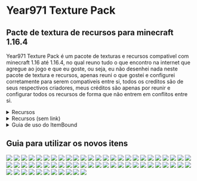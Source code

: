 # Year971 Texture Pack
## Pacte de textura de recursos para minecraft 1.16.4

Year971 Texture Pack é um pacote de texturas e recursos compativel com minecraft 1.16 até 1.16.4, no qual reuno tudo o que encontro na internet que agregue ao jogo e que eu goste, ou seja, eu não desenhei nada neste pacote de textura e recursos, apenas reuni o que gostei e configurei corretamente para serem compativeis entre si, todos os creditos são de seus respectivos criadores, meus créditos são apenas por reunir e configurar todos os recursos de forma que não entrem em conflitos entre si.



<details>
<summary>Recursos</summary>
Atualmente o pacote de texturas e recursos Year971 conta com
- Faithful 1.16 (Base)
https://faithful.team/
- Default Dark Mode (Aparencia dos Menus)
https://www.curseforge.com/minecraft/texture-packs/default-dark-mode
- Colourful Containers Dark (Aparencia dos Menus)
https://www.planetminecraft.com/texture-pack/colourful-containers-dark-mode-gui-optifine-required/
- Itembound 1.9 (Novos itens)
https://www.planetminecraft.com/texture-pack/itembound-fixed/
- Spawn Egg 3D (Para ovos de geração)
https://www.curseforge.com/minecraft/texture-packs/spawn-egg-3d
- Potion Icons (Para icones de poções e flechas encantadas)
https://www.planetminecraft.com/texture-pack/potion-icons-java-edition/
- Player Mob Models (para os mobs)
https://www.planetminecraft.com/texture-pack/cute-mob-models-resource-pack-my-own-version/
- Vanilla Tweaks (Recursos Extras)
https://vanillatweaks.net/picker/resource-packs/
</details>

<details>
<summary>Recursos (sem link)</summary>
 - DifferentStems  
 - BetterParticles  
 - HDShieldBanners  
 - AnimatedCampfireItem  
 - PolishedStonesToBricks  
 - BushyLeaves  
 - DarkerDarkOakLeaves  
 - FancySunflowers  
 - GrassSides  
 - MyceliumSides  
 - PathSides  
 - PodzolSides  
 - SnowSides  
 - CrimsonNyliumSides  
 - WarpedNyliumSides  
 - QuieterMinecarts  
 - OreBorders  
 - VisualInfestedStoneItems  
 - HungerPreview  
 - StickyPistonSides  
 - DirectionalHoppers  
 - DirectionalDispensersDroppers  
 - BetterObservers  
 - GroovyLevers  
 - CompassLodestone  
 - BrewingGuideDark  
 - VisualHoney  
 - VisualCauldronStages  
 - VisualComposterStages  
 - VisualSaplingGrowth  
 - NoteblockBanners  
 - 3DTiles  
 - 3DLadders  
 - 3DRails  
 - 3DSugarcane  
 - 3DIronBars  
 - 3DLilyPads  
 - 3DMushrooms  
 - 3DStonecutters  
 - 3DDoors&Trapdoors  
 - 3DVines  
 - PingColorIndicator  
 - NumberedHotbar  
 - StandardGalactic  
 - SGAToEnglish  
 - DoubleSlabFix  
</details>

<details>
<summary>Guia de uso do ItemBound</summary>

![ItemBound Logo](https://github.com/KevenCastilho/Year971-Texture-Pack/raw/main/ItemBound/0.png)

# Índice
1. [Equipamentos & Armamentos](#equipamentos--armamentos "Equipamentos & Armamentos")  
1.1 [Classicos](#classicos "classicos")  
1.2 [Arcos](#arcos "Arcos")  
1.3 [Espadas de Bloco](#espadas-de-bloco "Espadas de Bloco")  
1.4 [Armas](#armas "Armas")  
1.5 [Fantasia](#fantasia "Fantasia")  
1.6 [Legendarios](#legendarios "Legendarios")  
1.7 [Sabres de Luz](#sabres-de-luz "Sabres de Luz")  
1.8 [Celulares](#celulares "Celulares")  
1.9 [Sobreviventes](#sobreviventes "Sobreviventes")  
1.10 [Video Game](#video-game "Video Game")  
1.11 [Pistolas D`agua](#pistolas-dagua "Pistolas Dagua")  
1.12 [Utensílios de Escrita](#utens%C3%ADlios-de-escrita "Utensílios de Escrita")  
1.13 [Isqueiros](#isqueiros "Isqueiros")  
1.14 [Fidget Spinners](#fidget-spinners "Fidget Spinners")  
1.15 [Picaretas](#picaretas "Picaretas")  
1.16 [Pá](#pa "Pá")  
1.17 [Tesouras](#tesouras "Tesouras")  
2. [Escudos](#escudos "Escudos")  
2.1 [Pranchas](#pranchas "Pranchas")  
2.2 [Escudos de Madeira](#escudos-de-madeira "Escudos de Madeira")  
3. [Armaduras](#armaduras "Armaduras")  
3.1 [Capas](#capas "Capas")  
3.2 [Fantasias](#fantasias "Fantasias")  
3.3 [Power Rangers](#power-rangers "Power Rangers")  
3.4 [Armadura Invisivel](#armadura-invisivel "Armadura Invisivel")  
3.5 [Armadura Minecraft](#armadura-minecraft "Armadura Minecraft")  
 

## Equipamentos & Armamentos
### Classicos
|Icone|Nome|Item|Encantamento|
|--|--|--|-|
|![Adaga](https://github.com/KevenCastilho/Year971-Texture-Pack/raw/main/ItemBound/table/5.png)|Dagger|Qualquer Espada|-|
|![Katana](https://github.com/KevenCastilho/Year971-Texture-Pack/raw/main/ItemBound/table/6.png)|Katana|Qualquer Espada|-|
|![Espada Longa](https://github.com/KevenCastilho/Year971-Texture-Pack/raw/main/ItemBound/table/7.png)|Longsword|Qualquer Espada|-|
|![enter image description here](https://github.com/KevenCastilho/Year971-Texture-Pack/raw/main/ItemBound/table/8.png)|Nunchuck|Qualquer Espada|-|
|![Rapieira](https://github.com/KevenCastilho/Year971-Texture-Pack/raw/main/ItemBound/table/9.png)|Rapier|Qualquer Espada|-|
|![Lança](https://github.com/KevenCastilho/Year971-Texture-Pack/raw/main/ItemBound/table/10.png)|Spear|Qualquer Espada|-|
|![Tridente](https://github.com/KevenCastilho/Year971-Texture-Pack/raw/main/ItemBound/table/11.png)|Trident|Qualquer Espada|-|
|![Machado de Batalha](https://github.com/KevenCastilho/Year971-Texture-Pack/raw/main/ItemBound/table/12.png)|Battle Axe|Qualquer Machado|-|
|![Foice](https://github.com/KevenCastilho/Year971-Texture-Pack/raw/main/ItemBound/table/13.png)|Scythe|Qualquer Machado|-|

 ### Arcos

|Icone|Nome|Item|Encantamento|
|--|--|--|--|
|![Arco em Chamas](https://github.com/KevenCastilho/Year971-Texture-Pack/raw/main/ItemBound/table/14.png)|Blaze Bow|Arco|Chama|
|![Arco Azul](https://github.com/KevenCastilho/Year971-Texture-Pack/raw/main/ItemBound/table/15.png)|Bluejay Bow|Arco|-|
|![Arco Cardinal](https://github.com/KevenCastilho/Year971-Texture-Pack/raw/main/ItemBound/table/16.png)|Cardinal Bow|Arco|-|
|![Arco-Iris](https://github.com/KevenCastilho/Year971-Texture-Pack/raw/main/ItemBound/table/17.png)|Rain-Bow|Arco|Infinidade

### Espadas de Blocos
|Icone|Nome|Item|Encantamento|
|--|--|--|--|
|![Espada de Pedra Matriz](https://github.com/KevenCastilho/Year971-Texture-Pack/raw/main/ItemBound/table/18.png)|Bedrock Sword|Qualquer Espada|Inquebravel|
|![-](https://github.com/KevenCastilho/Year971-Texture-Pack/raw/main/ItemBound/table/19.png)|Red Concrete Sword|Qualquer Espada|-|
|![-](https://github.com/KevenCastilho/Year971-Texture-Pack/raw/main/ItemBound/table/19.png)|Orange Concrete Sword|Qualquer Espada|-|
|![-](https://github.com/KevenCastilho/Year971-Texture-Pack/raw/main/ItemBound/table/19.png)|Yellow Concrete Sword|Qualquer Espada|-|
|![-](https://github.com/KevenCastilho/Year971-Texture-Pack/raw/main/ItemBound/table/19.png)|Lime Concrete Sword|Qualquer Espada|-|
|![-](https://github.com/KevenCastilho/Year971-Texture-Pack/raw/main/ItemBound/table/19.png)|Green Concrete Sword|Qualquer Espada|-|
|![-](https://github.com/KevenCastilho/Year971-Texture-Pack/raw/main/ItemBound/table/19.png)|Cyan Concrete Sword|Qualquer Espada|-|
|![-](https://github.com/KevenCastilho/Year971-Texture-Pack/raw/main/ItemBound/table/19.png)|Light-Blue Concrete Sword|Qualquer Espada|-|
|![-](https://github.com/KevenCastilho/Year971-Texture-Pack/raw/main/ItemBound/table/19.png)|Blue Concrete Sword|Qualquer Espada|-|
|![-](https://github.com/KevenCastilho/Year971-Texture-Pack/raw/main/ItemBound/table/19.png)|Purple Concrete Sword|Qualquer Espada|-|
|![-](https://github.com/KevenCastilho/Year971-Texture-Pack/raw/main/ItemBound/table/19.png)|Magenta Concrete Sword|Qualquer Espada|-|
|![-](https://github.com/KevenCastilho/Year971-Texture-Pack/raw/main/ItemBound/table/19.png)|Pink Concrete Sword|Qualquer Espada|-|
|![-](https://github.com/KevenCastilho/Year971-Texture-Pack/raw/main/ItemBound/table/19.png)|Brown Concrete Sword|Qualquer Espada|-|
|![-](https://github.com/KevenCastilho/Year971-Texture-Pack/raw/main/ItemBound/table/19.png)|White Concrete Sword|Qualquer Espada|-|
|![-](https://github.com/KevenCastilho/Year971-Texture-Pack/raw/main/ItemBound/table/19.png)|Light-Gray Concrete Sword|Qualquer Espada|-|
|![-](https://github.com/KevenCastilho/Year971-Texture-Pack/raw/main/ItemBound/table/19.png)|Gray Concrete Sword|Qualquer Espada|-|
|![-](https://github.com/KevenCastilho/Year971-Texture-Pack/raw/main/ItemBound/table/19.png)|Black Concrete Sword|Qualquer Espada|-|
|![-](https://github.com/KevenCastilho/Year971-Texture-Pack/raw/main/ItemBound/table/20.png)|Emerald Sword|Qualquer Espada|Saque|
|![-](https://github.com/KevenCastilho/Year971-Texture-Pack/raw/main/ItemBound/table/21.png)|Glass Sword|Qualquer Espada|-|
|![-](https://github.com/KevenCastilho/Year971-Texture-Pack/raw/main/ItemBound/table/22.png)|Nether Sword|Qualquer Espada|Aspecto Flamejante|
|![-](https://github.com/KevenCastilho/Year971-Texture-Pack/raw/main/ItemBound/table/23.png)|Obsidian Sword|Qualquer Espada|Repulsão|
|![-](https://github.com/KevenCastilho/Year971-Texture-Pack/raw/main/ItemBound/table/24.png)|Rainbow Sword|Qualquer Espada|-|
|![-](https://github.com/KevenCastilho/Year971-Texture-Pack/raw/main/ItemBound/table/25.png)|Andesite Sword|Qualquer Espada|-|
|![-](https://github.com/KevenCastilho/Year971-Texture-Pack/raw/main/ItemBound/table/25.png)|Diorite Sword|Qualquer Espada|-|
|![-](https://github.com/KevenCastilho/Year971-Texture-Pack/raw/main/ItemBound/table/25.png)|Granite Sword|Qualquer Espada|-|
|![-](https://github.com/KevenCastilho/Year971-Texture-Pack/raw/main/ItemBound/table/26.png)|Sandstone Sword|Qualquer Espada|-|
|![-](https://github.com/KevenCastilho/Year971-Texture-Pack/raw/main/ItemBound/table/26.png)|Red Sandstone Sword|Qualquer Espada|-|

### Armas
|Icone|Nome|Item|Encantamento|
|--|--|--|--|
|![-](https://github.com/KevenCastilho/Year971-Texture-Pack/raw/main/ItemBound/table/27.png)|Handgun|Arco|-|
|![-](https://github.com/KevenCastilho/Year971-Texture-Pack/raw/main/ItemBound/table/28.png)|Viper|Arco|afiação|

### Fantasia
|Icone|Nome|Item|Encantamento|
|--|--|--|--|
|![-](https://github.com/KevenCastilho/Year971-Texture-Pack/raw/main/ItemBound/table/29.png)|Dark Scythe|Qualquer Machado|Afiação|

### Legendarios
|Icone|Nome|Item|Encantamento|
|--|--|--|--|
|![-](https://github.com/KevenCastilho/Year971-Texture-Pack/raw/main/ItemBound/table/30.png)|Excalibur|Qualquer Espada|-|

### Sabres de Luz
|Icone|Nome|Item|Encantamento|
|--|--|--|--|
|![-](https://github.com/KevenCastilho/Year971-Texture-Pack/raw/main/ItemBound/table/31.png)|Green Lightsaber|Qualquer Espada|Afiação|
|![-](https://github.com/KevenCastilho/Year971-Texture-Pack/raw/main/ItemBound/table/31.png)|Violet Lightsaber|Qualquer Espada|Afiação|
|![-](https://github.com/KevenCastilho/Year971-Texture-Pack/raw/main/ItemBound/table/31.png)|Yellow Lightsaber|Qualquer Espada|Afiação|
|![-](https://github.com/KevenCastilho/Year971-Texture-Pack/raw/main/ItemBound/table/31.png)|Red Lightsaber|Qualquer Espada|Afiação|
|![-](https://github.com/KevenCastilho/Year971-Texture-Pack/raw/main/ItemBound/table/31.png)|Blue Lightsaber|Qualquer Espada|Afiação|

### Celulares
##### (Possivel Referencia a Mirai Nikki ?)
|Icone|Nome|Item|Encantamento|
|--|--|--|--|
|![-](https://github.com/KevenCastilho/Year971-Texture-Pack/raw/main/ItemBound/table/32.png)|Black Smartphone|Arco||
|![-](https://github.com/KevenCastilho/Year971-Texture-Pack/raw/main/ItemBound/table/32.png)|Silver Smartphone|Arco||
|![-](https://github.com/KevenCastilho/Year971-Texture-Pack/raw/main/ItemBound/table/32.png)|Gold Smartphone|Arco||
|![-](https://github.com/KevenCastilho/Year971-Texture-Pack/raw/main/ItemBound/table/32.png)|Rose Smartphone|Arco||
|![-](https://github.com/KevenCastilho/Year971-Texture-Pack/raw/main/ItemBound/table/32.png)|Diamond Smartphone|Arco||

### Sobrevivente
|Icone|Nome|Item|Encantamento|
|--|--|--|--|
|![-](https://github.com/KevenCastilho/Year971-Texture-Pack/raw/main/ItemBound/table/33.png)|1000 Degree Knife|Qualquer Espada|Aspecto Flamejante|
|![-](https://github.com/KevenCastilho/Year971-Texture-Pack/raw/main/ItemBound/table/34.png)|Apple Pen|Qualquer Espada|-|
|![-](https://github.com/KevenCastilho/Year971-Texture-Pack/raw/main/ItemBound/table/34.png)|Pineapple Pen|Qualquer Espada|-|
|![-](https://github.com/KevenCastilho/Year971-Texture-Pack/raw/main/ItemBound/table/34.png)|Pen Pineapple Apple Pen|Qualquer Espada|-|
|![-](https://github.com/KevenCastilho/Year971-Texture-Pack/raw/main/ItemBound/table/35.png)|Brick|Qualquer Espada|-|
|![-](https://github.com/KevenCastilho/Year971-Texture-Pack/raw/main/ItemBound/table/36.png)|Twig|Qualquer Espada|-|
|![-](https://github.com/KevenCastilho/Year971-Texture-Pack/raw/main/ItemBound/table/37.png)|Wooden Bat|Qualquer Espada|-|
|![-](https://github.com/KevenCastilho/Year971-Texture-Pack/raw/main/ItemBound/table/37.png)|Iron Bat|Qualquer Espada|-|
|![-](https://github.com/KevenCastilho/Year971-Texture-Pack/raw/main/ItemBound/table/38.png)|Knife|Qualquer Espada|-|
|![-](https://github.com/KevenCastilho/Year971-Texture-Pack/raw/main/ItemBound/table/39.png)|Microfone|Qualquer Espada|-|
|![-](https://github.com/KevenCastilho/Year971-Texture-Pack/raw/main/ItemBound/table/40.png)|Green Paintbrush|Qualquer Espada|-|
|![-](https://github.com/KevenCastilho/Year971-Texture-Pack/raw/main/ItemBound/table/40.png)|Violet Paintbrush|Qualquer Espada|-|
|![-](https://github.com/KevenCastilho/Year971-Texture-Pack/raw/main/ItemBound/table/40.png)|Yellow Paintbrush|Qualquer Espada|-|
|![-](https://github.com/KevenCastilho/Year971-Texture-Pack/raw/main/ItemBound/table/40.png)|Red Paintbrush|Qualquer Espada|-|
|![-](https://github.com/KevenCastilho/Year971-Texture-Pack/raw/main/ItemBound/table/40.png)|Blue Paintbrush|Qualquer Espada|-|
|![-](https://github.com/KevenCastilho/Year971-Texture-Pack/raw/main/ItemBound/table/41.png)|Green Pinwheel|Qualquer Espada|-|
|![-](https://github.com/KevenCastilho/Year971-Texture-Pack/raw/main/ItemBound/table/41.png)|Pink Pinwheel|Qualquer Espada|-|
|![-](https://github.com/KevenCastilho/Year971-Texture-Pack/raw/main/ItemBound/table/41.png)|Yellow Pinwheel|Qualquer Espada|-|
|![-](https://github.com/KevenCastilho/Year971-Texture-Pack/raw/main/ItemBound/table/41.png)|Red Pinwheel|Qualquer Espada|-|
|![-](https://github.com/KevenCastilho/Year971-Texture-Pack/raw/main/ItemBound/table/41.png)|Blue Pinwheel|Qualquer Espada|-|
|![-](https://github.com/KevenCastilho/Year971-Texture-Pack/raw/main/ItemBound/table/42.png)|Green Racket|Qualquer Espada|-|
|![-](https://github.com/KevenCastilho/Year971-Texture-Pack/raw/main/ItemBound/table/42.png)|Red Racket|Qualquer Espada|-|
|![-](https://github.com/KevenCastilho/Year971-Texture-Pack/raw/main/ItemBound/table/43.png)|Bus Stop Sign|Qualquer Espada|-|
|![-](https://github.com/KevenCastilho/Year971-Texture-Pack/raw/main/ItemBound/table/44.png)|Stop Sign|Qualquer Espada|-|
|![-](https://github.com/KevenCastilho/Year971-Texture-Pack/raw/main/ItemBound/table/45.png)|Work Sign|Qualquer Espada|-|

### Video Game
|Icone|Nome|Item|Encantamento|
|--|--|--|--|
|![-](https://github.com/KevenCastilho/Year971-Texture-Pack/raw/main/ItemBound/table/46.png)|Buster Sword|Qualquer Espada|Repulsão|

### Pistolas D'agua
|Icone|Nome|Item|Encantamento|
|--|--|--|--|
|![-](https://github.com/KevenCastilho/Year971-Texture-Pack/raw/main/ItemBound/table/47.png)|Blue Water Gun|Arco|-|
|![-](https://github.com/KevenCastilho/Year971-Texture-Pack/raw/main/ItemBound/table/47.png)|Green Water Gun|Arco|-|
|![-](https://github.com/KevenCastilho/Year971-Texture-Pack/raw/main/ItemBound/table/47.png)|Orange Water Gun|Arco|-|
|![-](https://github.com/KevenCastilho/Year971-Texture-Pack/raw/main/ItemBound/table/47.png)|Pink Water Gun|Arco|-|

### Utensílios de Escrita
|Icone|Nome|Item|Encantamento|
|--|--|--|--|
|![-](https://github.com/KevenCastilho/Year971-Texture-Pack/raw/main/ItemBound/table/48.png)|Blue Pencil|Qualquer Espada|-|
|![-](https://github.com/KevenCastilho/Year971-Texture-Pack/raw/main/ItemBound/table/48.png)|Green Pencil|Qualquer Espada|-|
|![-](https://github.com/KevenCastilho/Year971-Texture-Pack/raw/main/ItemBound/table/48.png)|Red Pencil|Qualquer Espada|-|
|![-](https://github.com/KevenCastilho/Year971-Texture-Pack/raw/main/ItemBound/table/48.png)|Yellow Pencil|Qualquer Espada|-|
|![-](https://github.com/KevenCastilho/Year971-Texture-Pack/raw/main/ItemBound/table/49.png)|Blue Marker|Qualquer Espada|-|
|![-](https://github.com/KevenCastilho/Year971-Texture-Pack/raw/main/ItemBound/table/49.png)|Green Marker|Qualquer Espada|-|
|![-](https://github.com/KevenCastilho/Year971-Texture-Pack/raw/main/ItemBound/table/49.png)|Red Marker|Qualquer Espada|-|
|![-](https://github.com/KevenCastilho/Year971-Texture-Pack/raw/main/ItemBound/table/49.png)|Yellow Marker|Qualquer Espada|-|
|![-](https://github.com/KevenCastilho/Year971-Texture-Pack/raw/main/ItemBound/table/50.png)|Blue Pen|Qualquer Espada|-|
|![-](https://github.com/KevenCastilho/Year971-Texture-Pack/raw/main/ItemBound/table/50.png)|Green Pen|Qualquer Espada|-|
|![-](https://github.com/KevenCastilho/Year971-Texture-Pack/raw/main/ItemBound/table/50.png)|Red Pen|Qualquer Espada|-|
|![-](https://github.com/KevenCastilho/Year971-Texture-Pack/raw/main/ItemBound/table/50.png)|Violet Pen|Qualquer Espada|-|
|![-](https://github.com/KevenCastilho/Year971-Texture-Pack/raw/main/ItemBound/table/51.png)|Blue Quill|Qualquer Espada|-|
|![-](https://github.com/KevenCastilho/Year971-Texture-Pack/raw/main/ItemBound/table/51.png)|Green Quill|Qualquer Espada|-|
|![-](https://github.com/KevenCastilho/Year971-Texture-Pack/raw/main/ItemBound/table/51.png)|Red Quill|Qualquer Espada|-|
|![-](https://github.com/KevenCastilho/Year971-Texture-Pack/raw/main/ItemBound/table/51.png)|Yellow Quill|Qualquer Espada|-|
|![-](https://github.com/KevenCastilho/Year971-Texture-Pack/raw/main/ItemBound/table/52.png)|Blue Fountain pen|Qualquer Espada|-|
|![-](https://github.com/KevenCastilho/Year971-Texture-Pack/raw/main/ItemBound/table/52.png)|Green Fountain pen|Qualquer Espada|-|
|![-](https://github.com/KevenCastilho/Year971-Texture-Pack/raw/main/ItemBound/table/52.png)|Red Fountain pen|Qualquer Espada|-|
|![-](https://github.com/KevenCastilho/Year971-Texture-Pack/raw/main/ItemBound/table/52.png)|Yellow Fountain pen|Qualquer Espada|-|

### Isqueiros
|Icone|Nome|Item|Encantamento|
|--|--|--|--|
|![-](https://github.com/KevenCastilho/Year971-Texture-Pack/raw/main/ItemBound/table/53.png)|Red Lighter|Pederneira||
|![-](https://github.com/KevenCastilho/Year971-Texture-Pack/raw/main/ItemBound/table/53.png)|Orange Lighter|Pederneira||
|![-](https://github.com/KevenCastilho/Year971-Texture-Pack/raw/main/ItemBound/table/53.png)|Yellow Lighter|Pederneira||
|![-](https://github.com/KevenCastilho/Year971-Texture-Pack/raw/main/ItemBound/table/53.png)|Green Lighter|Pederneira||
|![-](https://github.com/KevenCastilho/Year971-Texture-Pack/raw/main/ItemBound/table/53.png)|Blue Lighter|Pederneira||
|![-](https://github.com/KevenCastilho/Year971-Texture-Pack/raw/main/ItemBound/table/53.png)|Violet Lighter|Pederneira||
|![-](https://github.com/KevenCastilho/Year971-Texture-Pack/raw/main/ItemBound/table/53.png)|Pink Lighter|Pederneira||
|![-](https://github.com/KevenCastilho/Year971-Texture-Pack/raw/main/ItemBound/table/53.png)|White Lighter|Pederneira||
|![-](https://github.com/KevenCastilho/Year971-Texture-Pack/raw/main/ItemBound/table/53.png)|Black Lighter|Pederneira||

### Fidget Spinners
|Icone|Nome|Item|Encantamento|
|--|--|--|--|
|![-](https://github.com/KevenCastilho/Year971-Texture-Pack/raw/main/ItemBound/table/54.png)|Red Fidget Spinner|Vara de Pescar|-|
|![-](https://github.com/KevenCastilho/Year971-Texture-Pack/raw/main/ItemBound/table/54.png)|Orange Fidget Spinner|Vara de Pescar|-|
|![-](https://github.com/KevenCastilho/Year971-Texture-Pack/raw/main/ItemBound/table/54.png)|Yellow Fidget Spinner|Vara de Pescar|-|
|![-](https://github.com/KevenCastilho/Year971-Texture-Pack/raw/main/ItemBound/table/54.png)|Green Fidget Spinner|Vara de Pescar|-|
|![-](https://github.com/KevenCastilho/Year971-Texture-Pack/raw/main/ItemBound/table/54.png)|Blue Fidget Spinner|Vara de Pescar|-|
|![-](https://github.com/KevenCastilho/Year971-Texture-Pack/raw/main/ItemBound/table/54.png)|Violet Fidget Spinner|Vara de Pescar|-|
|![-](https://github.com/KevenCastilho/Year971-Texture-Pack/raw/main/ItemBound/table/54.png)|Pink Fidget Spinner|Vara de Pescar|-|
|![-](https://github.com/KevenCastilho/Year971-Texture-Pack/raw/main/ItemBound/table/54.png)|White Fidget Spinner|Vara de Pescar|-|
|![-](https://github.com/KevenCastilho/Year971-Texture-Pack/raw/main/ItemBound/table/54.png)|Black Fidget Spinner|Vara de Pescar|-|

### Picaretas
|Icone|Nome|Item|Encantamento|
|--|--|--|--|
|![-](https://github.com/KevenCastilho/Year971-Texture-Pack/raw/main/ItemBound/table/55.png)|Drill|Picareta de Ferro|Eficiencia|
|![-](https://github.com/KevenCastilho/Year971-Texture-Pack/raw/main/ItemBound/table/55.png)|Drill|Picareta de Ouro|Eficiencia|
|![-](https://github.com/KevenCastilho/Year971-Texture-Pack/raw/main/ItemBound/table/55.png)|Drill|Picareta de Diamante|Eficiencia|
|![-](https://github.com/KevenCastilho/Year971-Texture-Pack/raw/main/ItemBound/table/56.png)|Fork|Qualquer Picareta|-|

### Pá
|Icone|Nome|Item|Encantamento|
|--|--|--|--|
|![-](https://github.com/KevenCastilho/Year971-Texture-Pack/raw/main/ItemBound/table/57.png)|Spoon|Qualquer Pá|-|

### Tesouras
|Icone|Nome|Item|Encantamento|
|--|--|--|--|
|![-](https://github.com/KevenCastilho/Year971-Texture-Pack/raw/main/ItemBound/table/58.png)|Razor|Tesoura|-|
|![-](https://github.com/KevenCastilho/Year971-Texture-Pack/raw/main/ItemBound/table/59.png)|Blue Scissors|Tesoura|-|
|![-](https://github.com/KevenCastilho/Year971-Texture-Pack/raw/main/ItemBound/table/59.png)|Green Scissors|Tesoura|-|
|![-](https://github.com/KevenCastilho/Year971-Texture-Pack/raw/main/ItemBound/table/59.png)|Red Scissors|Tesoura|-|

## Escudos
### Pranchas
|Icone|Nome|Item|Encantamento|
|--|--|--|--|
|![-](https://github.com/KevenCastilho/Year971-Texture-Pack/raw/main/ItemBound/table/60.png)|Red Bodyboard|Escudo|-|
|![-](https://github.com/KevenCastilho/Year971-Texture-Pack/raw/main/ItemBound/table/60.png)|Yellow Bodyboard|Escudo|-|
|![-](https://github.com/KevenCastilho/Year971-Texture-Pack/raw/main/ItemBound/table/60.png)|Green Bodyboard|Escudo|-|
|![-](https://github.com/KevenCastilho/Year971-Texture-Pack/raw/main/ItemBound/table/60.png)|Blue Bodyboard|Escudo|-|
|![-](https://github.com/KevenCastilho/Year971-Texture-Pack/raw/main/ItemBound/table/60.png)|Purple Bodyboard|Escudo|-|
|![-](https://github.com/KevenCastilho/Year971-Texture-Pack/raw/main/ItemBound/table/60.png)|Pink Bodyboard|Escudo|-|
|![-](https://github.com/KevenCastilho/Year971-Texture-Pack/raw/main/ItemBound/table/60.png)|Black Bodyboard|Escudo|-|

### Escudos de Madeira
|Icone|Nome|Item|Encantamento|
|--|--|--|--|
|![-](https://github.com/KevenCastilho/Year971-Texture-Pack/raw/main/ItemBound/table/61.png)|Birch Log Shield|Escudo|-|
|![-](https://github.com/KevenCastilho/Year971-Texture-Pack/raw/main/ItemBound/table/61.png)|Oak Log Shield|Escudo|-|
|![-](https://github.com/KevenCastilho/Year971-Texture-Pack/raw/main/ItemBound/table/61.png)|Jungle Log Shield|Escudo|-|
|![-](https://github.com/KevenCastilho/Year971-Texture-Pack/raw/main/ItemBound/table/61.png)|Acacia Log Shield|Escudo|-|
|![-](https://github.com/KevenCastilho/Year971-Texture-Pack/raw/main/ItemBound/table/61.png)|Spruce Log Shield|Escudo|-|
|![-](https://github.com/KevenCastilho/Year971-Texture-Pack/raw/main/ItemBound/table/61.png)|Dark Oak Log Shield|Escudo|-|

## Armaduras
### Capas
|Icone|Nome|Item|Encantamento|
|--|--|--|--|
|![-](https://github.com/KevenCastilho/Year971-Texture-Pack/raw/main/ItemBound/table/63.png)|Plain Cape|Armadura de Couro|-|
|![-](https://github.com/KevenCastilho/Year971-Texture-Pack/raw/main/ItemBound/table/64.png)|Rainbow Cape|Qualquer Armadura|-|
|![-](https://github.com/KevenCastilho/Year971-Texture-Pack/raw/main/ItemBound/table/65.png)|Blue Haven Cape|Qualquer Armadura|-|
|![-](https://github.com/KevenCastilho/Year971-Texture-Pack/raw/main/ItemBound/table/66.png)|ItemBound Cape|Qualquer Armadura|-|
|![-](https://github.com/KevenCastilho/Year971-Texture-Pack/raw/main/ItemBound/table/67.png)|Blaze Cape|Qualquer Armadura|Proteção Contra Fogo|
|![-](https://github.com/KevenCastilho/Year971-Texture-Pack/raw/main/ItemBound/table/68.png)|Creeper Cape|Qualquer Armadura|Proteção Contra Explosão|
|![-](https://github.com/KevenCastilho/Year971-Texture-Pack/raw/main/ItemBound/table/69.png)|Cross Cape|Qualquer Armadura|Proteção|
|![-](https://github.com/KevenCastilho/Year971-Texture-Pack/raw/main/ItemBound/table/70.png)|Curse Cape|Qualquer Armadura|Espinhos|

### Fantasias
|Icone|Nome|Item|Encantamento|
|--|--|--|--|
|![-](https://github.com/KevenCastilho/Year971-Texture-Pack/raw/main/ItemBound/table/71.png)|Cat Ears|Capacete de Couro|-|
|![-](https://github.com/KevenCastilho/Year971-Texture-Pack/raw/main/ItemBound/table/72.png)|Gold Cat Ears|Qualquer Capacete|-|
|![-](https://github.com/KevenCastilho/Year971-Texture-Pack/raw/main/ItemBound/table/72.png)|Zombie Cat Ears|Qualquer Capacete|-|
|![-](https://github.com/KevenCastilho/Year971-Texture-Pack/raw/main/ItemBound/table/72.png)|Calico Cat Ears|Qualquer Capacete|-|
|![-](https://github.com/KevenCastilho/Year971-Texture-Pack/raw/main/ItemBound/table/72.png)|Diamond Cat Ears|Qualquer Capacete|-|
|![-](https://github.com/KevenCastilho/Year971-Texture-Pack/raw/main/ItemBound/table/73.png)|Halo|Qualquer Capacete|Proteção|
|![-](https://github.com/KevenCastilho/Year971-Texture-Pack/raw/main/ItemBound/table/74.png)|Black Striped Socks|Calça de Couro|-|
|![-](https://github.com/KevenCastilho/Year971-Texture-Pack/raw/main/ItemBound/table/74.png)|White Striped Socks|Calça de Couro|-|
|![-](https://github.com/KevenCastilho/Year971-Texture-Pack/raw/main/ItemBound/table/75.png)|Rainbow Socks|Qualquer Calça|-|
|![-](https://github.com/KevenCastilho/Year971-Texture-Pack/raw/main/ItemBound/table/75.png)|Pastel Rainbow Socks|Qualquer Calça|-|

### Power Ranger
|Icone|Nome|Item|Encantamento|
|--|--|--|--|
|![-](https://github.com/KevenCastilho/Year971-Texture-Pack/raw/main/ItemBound/table/76-1.png)|&#60;cor&#62; Power Crafter Helmet|Qualquer Capacete|-|
|![-](https://github.com/KevenCastilho/Year971-Texture-Pack/raw/main/ItemBound/table/76-2.png)|&#60;cor&#62; Power Crafter Chestplate|Qualquer Peitoral|-|
|![-](https://github.com/KevenCastilho/Year971-Texture-Pack/raw/main/ItemBound/table/76-3.png)|&#60;cor&#62; Power Crafter Leggings|Qualquer Calça|-|
|![-](https://github.com/KevenCastilho/Year971-Texture-Pack/raw/main/ItemBound/table/76-4.png)|&#60;cor&#62; Power Crafter Boots|Qualquer Bota|-|
###### Cores: Blue, Green, Yellow, Red, Pink | Exemplo: Red Power Crafter Helmet

### Armadura Invisivel
|Icone|Nome|Item|Encantamento|
|--|--|--|--|
|![-](https://github.com/KevenCastilho/Year971-Texture-Pack/raw/main/ItemBound/table/77-1.png)|Invisible Helmet|Qualquer Capacete|-|
|![-](https://github.com/KevenCastilho/Year971-Texture-Pack/raw/main/ItemBound/table/77-2.png)|Invisible Chestplate|Qualquer Peitoral|-|
|![-](https://github.com/KevenCastilho/Year971-Texture-Pack/raw/main/ItemBound/table/77-3.png)|Invisible Leggings|Qualquer Calça|-|
|![-](https://github.com/KevenCastilho/Year971-Texture-Pack/raw/main/ItemBound/table/77-4.png)|Invisible Boots|Qualquer Bota|-|

### Armadura "Minecraft"
|Icone|Nome|Item|Encantamento|
|--|--|--|--|
|![-](https://github.com/KevenCastilho/Year971-Texture-Pack/raw/main/ItemBound/table/78-1.png)|Slime Helmet|Capacete de Couro|-|
|![-](https://github.com/KevenCastilho/Year971-Texture-Pack/raw/main/ItemBound/table/78-2.png)|Slime Top|Peitoral de Couro|-|
|![-](https://github.com/KevenCastilho/Year971-Texture-Pack/raw/main/ItemBound/table/78-3.png)|Slime Pants|Calça de Couro|-|
|![-](https://github.com/KevenCastilho/Year971-Texture-Pack/raw/main/ItemBound/table/78-4.png)|Slime Boots|Bota de Couro|-|


# <!-- <details> -->
<summary>Guia de uso do ItemBound</summary>

![ItemBound Logo](https://github.com/KevenCastilho/Year971-Texture-Pack/raw/main/ItemBound/0.png)

## Armamentos
### Classicos
|Icone|Nome|Item|Encantamento|
|--|--|--|-|
|![Adaga](https://github.com/KevenCastilho/Year971-Texture-Pack/raw/main/ItemBound/table/5.png)|Dagger|Qualquer Espada|-|
|![Katana](https://github.com/KevenCastilho/Year971-Texture-Pack/raw/main/ItemBound/table/6.png)|Katana|Qualquer Espada|-|
|![Espada Longa](https://github.com/KevenCastilho/Year971-Texture-Pack/raw/main/ItemBound/table/7.png)|Longsword|Qualquer Espada|-|
|![enter image description here](https://github.com/KevenCastilho/Year971-Texture-Pack/raw/main/ItemBound/table/8.png)|Nunchuck|Qualquer Espada|-|
|![Rapieira](https://github.com/KevenCastilho/Year971-Texture-Pack/raw/main/ItemBound/table/9.png)|Rapier|Qualquer Espada|-|
|![Lança](https://github.com/KevenCastilho/Year971-Texture-Pack/raw/main/ItemBound/table/10.png)|Spear|Qualquer Espada|-|
|![Tridente](https://github.com/KevenCastilho/Year971-Texture-Pack/raw/main/ItemBound/table/11.png)|Trident|Qualquer Espada|-|
|![Machado de Batalha](https://github.com/KevenCastilho/Year971-Texture-Pack/raw/main/ItemBound/table/12.png)|Battle Axe|Qualquer Machado|-|
|![Foice](https://github.com/KevenCastilho/Year971-Texture-Pack/raw/main/ItemBound/table/13.png)|Scythe|Qualquer Machado|-|

 ### Arcos

|Icone|Nome|Item|Encantamento|
|--|--|--|--|
|![Arco em Chamas](https://github.com/KevenCastilho/Year971-Texture-Pack/raw/main/ItemBound/table/14.png)|Blaze Bow|Arco|Chama|
|![Arco Azul](https://github.com/KevenCastilho/Year971-Texture-Pack/raw/main/ItemBound/table/15.png)|Bluejay Bow|Arco|-|
|![Arco Cardinal](https://github.com/KevenCastilho/Year971-Texture-Pack/raw/main/ItemBound/table/16.png)|Cardinal Bow|Arco|-|
|![Arco-Iris](https://github.com/KevenCastilho/Year971-Texture-Pack/raw/main/ItemBound/table/17.png)|Rain-Bow|Arco|Infinidade

### Espadas de Blocos
|Icone|Nome|Item|Encantamento|
|--|--|--|--|
|![Espada de Pedra Matriz](https://github.com/KevenCastilho/Year971-Texture-Pack/raw/main/ItemBound/table/18.png)|Bedrock Sword|Qualquer Espada|Inquebravel|
|![-](https://github.com/KevenCastilho/Year971-Texture-Pack/raw/main/ItemBound/table/19.png)|Red Concrete Sword|Qualquer Espada|-|
|![-](https://github.com/KevenCastilho/Year971-Texture-Pack/raw/main/ItemBound/table/19.png)|Orange Concrete Sword|Qualquer Espada|-|
|![-](https://github.com/KevenCastilho/Year971-Texture-Pack/raw/main/ItemBound/table/19.png)|Yellow Concrete Sword|Qualquer Espada|-|
|![-](https://github.com/KevenCastilho/Year971-Texture-Pack/raw/main/ItemBound/table/19.png)|Lime Concrete Sword|Qualquer Espada|-|
|![-](https://github.com/KevenCastilho/Year971-Texture-Pack/raw/main/ItemBound/table/19.png)|Green Concrete Sword|Qualquer Espada|-|
|![-](https://github.com/KevenCastilho/Year971-Texture-Pack/raw/main/ItemBound/table/19.png)|Cyan Concrete Sword|Qualquer Espada|-|
|![-](https://github.com/KevenCastilho/Year971-Texture-Pack/raw/main/ItemBound/table/19.png)|Light-Blue Concrete Sword|Qualquer Espada|-|
|![-](https://github.com/KevenCastilho/Year971-Texture-Pack/raw/main/ItemBound/table/19.png)|Blue Concrete Sword|Qualquer Espada|-|
|![-](https://github.com/KevenCastilho/Year971-Texture-Pack/raw/main/ItemBound/table/19.png)|Purple Concrete Sword|Qualquer Espada|-|
|![-](https://github.com/KevenCastilho/Year971-Texture-Pack/raw/main/ItemBound/table/19.png)|Magenta Concrete Sword|Qualquer Espada|-|
|![-](https://github.com/KevenCastilho/Year971-Texture-Pack/raw/main/ItemBound/table/19.png)|Pink Concrete Sword|Qualquer Espada|-|
|![-](https://github.com/KevenCastilho/Year971-Texture-Pack/raw/main/ItemBound/table/19.png)|Brown Concrete Sword|Qualquer Espada|-|
|![-](https://github.com/KevenCastilho/Year971-Texture-Pack/raw/main/ItemBound/table/19.png)|White Concrete Sword|Qualquer Espada|-|
|![-](https://github.com/KevenCastilho/Year971-Texture-Pack/raw/main/ItemBound/table/19.png)|Light-Gray Concrete Sword|Qualquer Espada|-|
|![-](https://github.com/KevenCastilho/Year971-Texture-Pack/raw/main/ItemBound/table/19.png)|Gray Concrete Sword|Qualquer Espada|-|
|![-](https://github.com/KevenCastilho/Year971-Texture-Pack/raw/main/ItemBound/table/19.png)|Black Concrete Sword|Qualquer Espada|-|
|![-](https://github.com/KevenCastilho/Year971-Texture-Pack/raw/main/ItemBound/table/20.png)|Emerald Sword|Qualquer Espada|Saque|
|![-](https://github.com/KevenCastilho/Year971-Texture-Pack/raw/main/ItemBound/table/21.png)|Glass Sword|Qualquer Espada|-|
|![-](https://github.com/KevenCastilho/Year971-Texture-Pack/raw/main/ItemBound/table/22.png)|Nether Sword|Qualquer Espada|Aspecto Flamejante|
|![-](https://github.com/KevenCastilho/Year971-Texture-Pack/raw/main/ItemBound/table/23.png)|Obsidian Sword|Qualquer Espada|Repulsão|
|![-](https://github.com/KevenCastilho/Year971-Texture-Pack/raw/main/ItemBound/table/24.png)|Rainbow Sword|Qualquer Espada|-|
|![-](https://github.com/KevenCastilho/Year971-Texture-Pack/raw/main/ItemBound/table/25.png)|Andesite Sword|Qualquer Espada|-|
|![-](https://github.com/KevenCastilho/Year971-Texture-Pack/raw/main/ItemBound/table/25.png)|Diorite Sword|Qualquer Espada|-|
|![-](https://github.com/KevenCastilho/Year971-Texture-Pack/raw/main/ItemBound/table/25.png)|Granite Sword|Qualquer Espada|-|
|![-](https://github.com/KevenCastilho/Year971-Texture-Pack/raw/main/ItemBound/table/26.png)|Sandstone Sword|Qualquer Espada|-|
|![-](https://github.com/KevenCastilho/Year971-Texture-Pack/raw/main/ItemBound/table/26.png)|Red Sandstone Sword|Qualquer Espada|-|

### Armas
|Icone|Nome|Item|Encantamento|
|--|--|--|--|
|![-](https://github.com/KevenCastilho/Year971-Texture-Pack/raw/main/ItemBound/table/27.png)|Handgun|Arco|-|
|![-](https://github.com/KevenCastilho/Year971-Texture-Pack/raw/main/ItemBound/table/28.png)|Viper|Arco|afiação|

### Fantasia
|Icone|Nome|Item|Encantamento|
|--|--|--|--|
|![-](https://github.com/KevenCastilho/Year971-Texture-Pack/raw/main/ItemBound/table/29.png)|Dark Scythe|Qualquer Machado|Afiação|

### Legendarios
|Icone|Nome|Item|Encantamento|
|--|--|--|--|
|![-](https://github.com/KevenCastilho/Year971-Texture-Pack/raw/main/ItemBound/table/30.png)|Excalibur|Qualquer Espada|-|

### Sabres de Luz
|Icone|Nome|Item|Encantamento|
|--|--|--|--|
|![-](https://github.com/KevenCastilho/Year971-Texture-Pack/raw/main/ItemBound/table/31.png)|Green Lightsaber|Qualquer Espada|Afiação|
|![-](https://github.com/KevenCastilho/Year971-Texture-Pack/raw/main/ItemBound/table/31.png)|Violet Lightsaber|Qualquer Espada|Afiação|
|![-](https://github.com/KevenCastilho/Year971-Texture-Pack/raw/main/ItemBound/table/31.png)|Yellow Lightsaber|Qualquer Espada|Afiação|
|![-](https://github.com/KevenCastilho/Year971-Texture-Pack/raw/main/ItemBound/table/31.png)|Red Lightsaber|Qualquer Espada|Afiação|
|![-](https://github.com/KevenCastilho/Year971-Texture-Pack/raw/main/ItemBound/table/31.png)|Blue Lightsaber|Qualquer Espada|Afiação|

### Celulares
##### (Possivel Referencia a Mirai Nikki ?)
|Icone|Nome|Item|Encantamento|
|--|--|--|--|
|![-](https://github.com/KevenCastilho/Year971-Texture-Pack/raw/main/ItemBound/table/32.png)|Black Smartphone|Arco||
|![-](https://github.com/KevenCastilho/Year971-Texture-Pack/raw/main/ItemBound/table/32.png)|Silver Smartphone|Arco||
|![-](https://github.com/KevenCastilho/Year971-Texture-Pack/raw/main/ItemBound/table/32.png)|Gold Smartphone|Arco||
|![-](https://github.com/KevenCastilho/Year971-Texture-Pack/raw/main/ItemBound/table/32.png)|Rose Smartphone|Arco||
|![-](https://github.com/KevenCastilho/Year971-Texture-Pack/raw/main/ItemBound/table/32.png)|Diamond Smartphone|Arco||

### Sobrevivente
|Icone|Nome|Item|Encantamento|
|--|--|--|--|
|![-](https://github.com/KevenCastilho/Year971-Texture-Pack/raw/main/ItemBound/table/33.png)|1000 Degree Knife|Qualquer Espada|Aspecto Flamejante|
|![-](https://github.com/KevenCastilho/Year971-Texture-Pack/raw/main/ItemBound/table/34.png)|Apple Pen|Qualquer Espada|-|
|![-](https://github.com/KevenCastilho/Year971-Texture-Pack/raw/main/ItemBound/table/34.png)|Pineapple Pen|Qualquer Espada|-|
|![-](https://github.com/KevenCastilho/Year971-Texture-Pack/raw/main/ItemBound/table/34.png)|Pen Pineapple Apple Pen|Qualquer Espada|-|
|![-](https://github.com/KevenCastilho/Year971-Texture-Pack/raw/main/ItemBound/table/35.png)|Brick|Qualquer Espada|-|
|![-](https://github.com/KevenCastilho/Year971-Texture-Pack/raw/main/ItemBound/table/36.png)|Twig|Qualquer Espada|-|
|![-](https://github.com/KevenCastilho/Year971-Texture-Pack/raw/main/ItemBound/table/37.png)|Wooden Bat|Qualquer Espada|-|
|![-](https://github.com/KevenCastilho/Year971-Texture-Pack/raw/main/ItemBound/table/37.png)|Iron Bat|Qualquer Espada|-|
|![-](https://github.com/KevenCastilho/Year971-Texture-Pack/raw/main/ItemBound/table/38.png)|Knife|Qualquer Espada|-|
|![-](https://github.com/KevenCastilho/Year971-Texture-Pack/raw/main/ItemBound/table/39.png)|Microfone|Qualquer Espada|-|
|![-](https://github.com/KevenCastilho/Year971-Texture-Pack/raw/main/ItemBound/table/40.png)|Green Paintbrush|Qualquer Espada|-|
|![-](https://github.com/KevenCastilho/Year971-Texture-Pack/raw/main/ItemBound/table/40.png)|Violet Paintbrush|Qualquer Espada|-|
|![-](https://github.com/KevenCastilho/Year971-Texture-Pack/raw/main/ItemBound/table/40.png)|Yellow Paintbrush|Qualquer Espada|-|
|![-](https://github.com/KevenCastilho/Year971-Texture-Pack/raw/main/ItemBound/table/40.png)|Red Paintbrush|Qualquer Espada|-|
|![-](https://github.com/KevenCastilho/Year971-Texture-Pack/raw/main/ItemBound/table/40.png)|Blue Paintbrush|Qualquer Espada|-|
|![-](https://github.com/KevenCastilho/Year971-Texture-Pack/raw/main/ItemBound/table/41.png)|Green Pinwheel|Qualquer Espada|-|
|![-](https://github.com/KevenCastilho/Year971-Texture-Pack/raw/main/ItemBound/table/41.png)|Pink Pinwheel|Qualquer Espada|-|
|![-](https://github.com/KevenCastilho/Year971-Texture-Pack/raw/main/ItemBound/table/41.png)|Yellow Pinwheel|Qualquer Espada|-|
|![-](https://github.com/KevenCastilho/Year971-Texture-Pack/raw/main/ItemBound/table/41.png)|Red Pinwheel|Qualquer Espada|-|
|![-](https://github.com/KevenCastilho/Year971-Texture-Pack/raw/main/ItemBound/table/41.png)|Blue Pinwheel|Qualquer Espada|-|
|![-](https://github.com/KevenCastilho/Year971-Texture-Pack/raw/main/ItemBound/table/42.png)|Green Racket|Qualquer Espada|-|
|![-](https://github.com/KevenCastilho/Year971-Texture-Pack/raw/main/ItemBound/table/42.png)|Red Racket|Qualquer Espada|-|
|![-](https://github.com/KevenCastilho/Year971-Texture-Pack/raw/main/ItemBound/table/43.png)|Bus Stop Sign|Qualquer Espada|-|
|![-](https://github.com/KevenCastilho/Year971-Texture-Pack/raw/main/ItemBound/table/44.png)|Stop Sign|Qualquer Espada|-|
|![-](https://github.com/KevenCastilho/Year971-Texture-Pack/raw/main/ItemBound/table/45.png)|Work Sign|Qualquer Espada|-|

### Video Game
|Icone|Nome|Item|Encantamento|
|--|--|--|--|
|![-](https://github.com/KevenCastilho/Year971-Texture-Pack/raw/main/ItemBound/table/46.png)|Buster Sword|Qualquer Espada|Repulsão|

### Pistolas D'agua
|Icone|Nome|Item|Encantamento|
|--|--|--|--|
|![-](https://github.com/KevenCastilho/Year971-Texture-Pack/raw/main/ItemBound/table/47.png)|Blue Water Gun|Arco|-|
|![-](https://github.com/KevenCastilho/Year971-Texture-Pack/raw/main/ItemBound/table/47.png)|Green Water Gun|Arco|-|
|![-](https://github.com/KevenCastilho/Year971-Texture-Pack/raw/main/ItemBound/table/47.png)|Orange Water Gun|Arco|-|
|![-](https://github.com/KevenCastilho/Year971-Texture-Pack/raw/main/ItemBound/table/47.png)|Pink Water Gun|Arco|-|

### Utensílios de Escrita
|Icone|Nome|Item|Encantamento|
|--|--|--|--|
|![-](https://github.com/KevenCastilho/Year971-Texture-Pack/raw/main/ItemBound/table/48.png)|Blue Pencil|Qualquer Espada|-|
|![-](https://github.com/KevenCastilho/Year971-Texture-Pack/raw/main/ItemBound/table/48.png)|Green Pencil|Qualquer Espada|-|
|![-](https://github.com/KevenCastilho/Year971-Texture-Pack/raw/main/ItemBound/table/48.png)|Red Pencil|Qualquer Espada|-|
|![-](https://github.com/KevenCastilho/Year971-Texture-Pack/raw/main/ItemBound/table/48.png)|Yellow Pencil|Qualquer Espada|-|
|![-](https://github.com/KevenCastilho/Year971-Texture-Pack/raw/main/ItemBound/table/49.png)|Blue Marker|Qualquer Espada|-|
|![-](https://github.com/KevenCastilho/Year971-Texture-Pack/raw/main/ItemBound/table/49.png)|Green Marker|Qualquer Espada|-|
|![-](https://github.com/KevenCastilho/Year971-Texture-Pack/raw/main/ItemBound/table/49.png)|Red Marker|Qualquer Espada|-|
|![-](https://github.com/KevenCastilho/Year971-Texture-Pack/raw/main/ItemBound/table/49.png)|Yellow Marker|Qualquer Espada|-|
|![-](https://github.com/KevenCastilho/Year971-Texture-Pack/raw/main/ItemBound/table/50.png)|Blue Pen|Qualquer Espada|-|
|![-](https://github.com/KevenCastilho/Year971-Texture-Pack/raw/main/ItemBound/table/50.png)|Green Pen|Qualquer Espada|-|
|![-](https://github.com/KevenCastilho/Year971-Texture-Pack/raw/main/ItemBound/table/50.png)|Red Pen|Qualquer Espada|-|
|![-](https://github.com/KevenCastilho/Year971-Texture-Pack/raw/main/ItemBound/table/50.png)|Violet Pen|Qualquer Espada|-|
|![-](https://github.com/KevenCastilho/Year971-Texture-Pack/raw/main/ItemBound/table/51.png)|Blue Quill|Qualquer Espada|-|
|![-](https://github.com/KevenCastilho/Year971-Texture-Pack/raw/main/ItemBound/table/51.png)|Green Quill|Qualquer Espada|-|
|![-](https://github.com/KevenCastilho/Year971-Texture-Pack/raw/main/ItemBound/table/51.png)|Red Quill|Qualquer Espada|-|
|![-](https://github.com/KevenCastilho/Year971-Texture-Pack/raw/main/ItemBound/table/51.png)|Yellow Quill|Qualquer Espada|-|
|![-](https://github.com/KevenCastilho/Year971-Texture-Pack/raw/main/ItemBound/table/52.png)|Blue Fountain pen|Qualquer Espada|-|
|![-](https://github.com/KevenCastilho/Year971-Texture-Pack/raw/main/ItemBound/table/52.png)|Green Fountain pen|Qualquer Espada|-|
|![-](https://github.com/KevenCastilho/Year971-Texture-Pack/raw/main/ItemBound/table/52.png)|Red Fountain pen|Qualquer Espada|-|
|![-](https://github.com/KevenCastilho/Year971-Texture-Pack/raw/main/ItemBound/table/52.png)|Yellow Fountain pen|Qualquer Espada|-|

### Isqueiros
|Icone|Nome|Item|Encantamento|
|--|--|--|--|
|![-](https://github.com/KevenCastilho/Year971-Texture-Pack/raw/main/ItemBound/table/53.png)|Red Lighter|Pederneira||
|![-](https://github.com/KevenCastilho/Year971-Texture-Pack/raw/main/ItemBound/table/53.png)|Orange Lighter|Pederneira||
|![-](https://github.com/KevenCastilho/Year971-Texture-Pack/raw/main/ItemBound/table/53.png)|Yellow Lighter|Pederneira||
|![-](https://github.com/KevenCastilho/Year971-Texture-Pack/raw/main/ItemBound/table/53.png)|Green Lighter|Pederneira||
|![-](https://github.com/KevenCastilho/Year971-Texture-Pack/raw/main/ItemBound/table/53.png)|Blue Lighter|Pederneira||
|![-](https://github.com/KevenCastilho/Year971-Texture-Pack/raw/main/ItemBound/table/53.png)|Violet Lighter|Pederneira||
|![-](https://github.com/KevenCastilho/Year971-Texture-Pack/raw/main/ItemBound/table/53.png)|Pink Lighter|Pederneira||
|![-](https://github.com/KevenCastilho/Year971-Texture-Pack/raw/main/ItemBound/table/53.png)|White Lighter|Pederneira||
|![-](https://github.com/KevenCastilho/Year971-Texture-Pack/raw/main/ItemBound/table/53.png)|Black Lighter|Pederneira||

### Fidget Spinners
|Icone|Nome|Item|Encantamento|
|--|--|--|--|
|![-](https://github.com/KevenCastilho/Year971-Texture-Pack/raw/main/ItemBound/table/54.png)|Red Fidget Spinner|Vara de Pescar|-|
|![-](https://github.com/KevenCastilho/Year971-Texture-Pack/raw/main/ItemBound/table/54.png)|Orange Fidget Spinner|Vara de Pescar|-|
|![-](https://github.com/KevenCastilho/Year971-Texture-Pack/raw/main/ItemBound/table/54.png)|Yellow Fidget Spinner|Vara de Pescar|-|
|![-](https://github.com/KevenCastilho/Year971-Texture-Pack/raw/main/ItemBound/table/54.png)|Green Fidget Spinner|Vara de Pescar|-|
|![-](https://github.com/KevenCastilho/Year971-Texture-Pack/raw/main/ItemBound/table/54.png)|Blue Fidget Spinner|Vara de Pescar|-|
|![-](https://github.com/KevenCastilho/Year971-Texture-Pack/raw/main/ItemBound/table/54.png)|Violet Fidget Spinner|Vara de Pescar|-|
|![-](https://github.com/KevenCastilho/Year971-Texture-Pack/raw/main/ItemBound/table/54.png)|Pink Fidget Spinner|Vara de Pescar|-|
|![-](https://github.com/KevenCastilho/Year971-Texture-Pack/raw/main/ItemBound/table/54.png)|White Fidget Spinner|Vara de Pescar|-|
|![-](https://github.com/KevenCastilho/Year971-Texture-Pack/raw/main/ItemBound/table/54.png)|Black Fidget Spinner|Vara de Pescar|-|

### Picaretas
|Icone|Nome|Item|Encantamento|
|--|--|--|--|
|![-](https://github.com/KevenCastilho/Year971-Texture-Pack/raw/main/ItemBound/table/55.png)|Drill|Picareta de Ferro|Eficiencia|
|![-](https://github.com/KevenCastilho/Year971-Texture-Pack/raw/main/ItemBound/table/55.png)|Drill|Picareta de Ouro|Eficiencia|
|![-](https://github.com/KevenCastilho/Year971-Texture-Pack/raw/main/ItemBound/table/55.png)|Drill|Picareta de Diamante|Eficiencia|
|![-](https://github.com/KevenCastilho/Year971-Texture-Pack/raw/main/ItemBound/table/56.png)|Fork|Qualquer Picareta|-|

### Pá
|Icone|Nome|Item|Encantamento|
|--|--|--|--|
|![-](https://github.com/KevenCastilho/Year971-Texture-Pack/raw/main/ItemBound/table/57.png)|Spoon|Qualquer Pá|-|

### Tesouras
|Icone|Nome|Item|Encantamento|
|--|--|--|--|
|![-](https://github.com/KevenCastilho/Year971-Texture-Pack/raw/main/ItemBound/table/58.png)|Razor|Tesoura|-|
|![-](https://github.com/KevenCastilho/Year971-Texture-Pack/raw/main/ItemBound/table/59.png)|Blue Scissors|Tesoura|-|
|![-](https://github.com/KevenCastilho/Year971-Texture-Pack/raw/main/ItemBound/table/59.png)|Green Scissors|Tesoura|-|
|![-](https://github.com/KevenCastilho/Year971-Texture-Pack/raw/main/ItemBound/table/59.png)|Red Scissors|Tesoura|-|

## Escudos
### Pranchas
|Icone|Nome|Item|Encantamento|
|--|--|--|--|
|![-](https://github.com/KevenCastilho/Year971-Texture-Pack/raw/main/ItemBound/table/60.png)|Red Bodyboard|Escudo|-|
|![-](https://github.com/KevenCastilho/Year971-Texture-Pack/raw/main/ItemBound/table/60.png)|Yellow Bodyboard|Escudo|-|
|![-](https://github.com/KevenCastilho/Year971-Texture-Pack/raw/main/ItemBound/table/60.png)|Green Bodyboard|Escudo|-|
|![-](https://github.com/KevenCastilho/Year971-Texture-Pack/raw/main/ItemBound/table/60.png)|Blue Bodyboard|Escudo|-|
|![-](https://github.com/KevenCastilho/Year971-Texture-Pack/raw/main/ItemBound/table/60.png)|Purple Bodyboard|Escudo|-|
|![-](https://github.com/KevenCastilho/Year971-Texture-Pack/raw/main/ItemBound/table/60.png)|Pink Bodyboard|Escudo|-|
|![-](https://github.com/KevenCastilho/Year971-Texture-Pack/raw/main/ItemBound/table/60.png)|Black Bodyboard|Escudo|-|

### Escudos de Madeira
|Icone|Nome|Item|Encantamento|
|--|--|--|--|
|![-](https://github.com/KevenCastilho/Year971-Texture-Pack/raw/main/ItemBound/table/61.png)|Birch Log Shield|Escudo|-|
|![-](https://github.com/KevenCastilho/Year971-Texture-Pack/raw/main/ItemBound/table/61.png)|Oak Log Shield|Escudo|-|
|![-](https://github.com/KevenCastilho/Year971-Texture-Pack/raw/main/ItemBound/table/61.png)|Jungle Log Shield|Escudo|-|
|![-](https://github.com/KevenCastilho/Year971-Texture-Pack/raw/main/ItemBound/table/61.png)|Acacia Log Shield|Escudo|-|
|![-](https://github.com/KevenCastilho/Year971-Texture-Pack/raw/main/ItemBound/table/61.png)|Spruce Log Shield|Escudo|-|
|![-](https://github.com/KevenCastilho/Year971-Texture-Pack/raw/main/ItemBound/table/61.png)|Dark Oak Log Shield|Escudo|-|

## Armaduras
### Capas
|Icone|Nome|Item|Encantamento|
|--|--|--|--|
|![-](https://github.com/KevenCastilho/Year971-Texture-Pack/raw/main/ItemBound/table/63.png)|Plain Cape|Armadura de Couro|-|
|![-](https://github.com/KevenCastilho/Year971-Texture-Pack/raw/main/ItemBound/table/64.png)|Rainbow Cape|Qualquer Armadura|-|
|![-](https://github.com/KevenCastilho/Year971-Texture-Pack/raw/main/ItemBound/table/65.png)|Blue Haven Cape|Qualquer Armadura|-|
|![-](https://github.com/KevenCastilho/Year971-Texture-Pack/raw/main/ItemBound/table/66.png)|ItemBound Cape|Qualquer Armadura|-|
|![-](https://github.com/KevenCastilho/Year971-Texture-Pack/raw/main/ItemBound/table/67.png)|Blaze Cape|Qualquer Armadura|Proteção Contra Fogo|
|![-](https://github.com/KevenCastilho/Year971-Texture-Pack/raw/main/ItemBound/table/68.png)|Creeper Cape|Qualquer Armadura|Proteção Contra Explosão|
|![-](https://github.com/KevenCastilho/Year971-Texture-Pack/raw/main/ItemBound/table/69.png)|Cross Cape|Qualquer Armadura|Proteção|
|![-](https://github.com/KevenCastilho/Year971-Texture-Pack/raw/main/ItemBound/table/70.png)|Curse Cape|Qualquer Armadura|Espinhos|

### Fantasias
|Icone|Nome|Item|Encantamento|
|--|--|--|--|
|![-](https://github.com/KevenCastilho/Year971-Texture-Pack/raw/main/ItemBound/table/71.png)|Cat Ears|Capacete de Couro|-|
|![-](https://github.com/KevenCastilho/Year971-Texture-Pack/raw/main/ItemBound/table/72.png)|Gold Cat Ears|Qualquer Capacete|-|
|![-](https://github.com/KevenCastilho/Year971-Texture-Pack/raw/main/ItemBound/table/72.png)|Zombie Cat Ears|Qualquer Capacete|-|
|![-](https://github.com/KevenCastilho/Year971-Texture-Pack/raw/main/ItemBound/table/72.png)|Calico Cat Ears|Qualquer Capacete|-|
|![-](https://github.com/KevenCastilho/Year971-Texture-Pack/raw/main/ItemBound/table/72.png)|Diamond Cat Ears|Qualquer Capacete|-|
|![-](https://github.com/KevenCastilho/Year971-Texture-Pack/raw/main/ItemBound/table/73.png)|Halo|Qualquer Capacete|Proteção|
|![-](https://github.com/KevenCastilho/Year971-Texture-Pack/raw/main/ItemBound/table/74.png)|Black Striped Socks|Calça de Couro|-|
|![-](https://github.com/KevenCastilho/Year971-Texture-Pack/raw/main/ItemBound/table/74.png)|White Striped Socks|Calça de Couro|-|
|![-](https://github.com/KevenCastilho/Year971-Texture-Pack/raw/main/ItemBound/table/75.png)|Rainbow Socks|Qualquer Calça|-|
|![-](https://github.com/KevenCastilho/Year971-Texture-Pack/raw/main/ItemBound/table/75.png)|Pastel Rainbow Socks|Qualquer Calça|-|

### Power Ranger
|Icone|Nome|Item|Encantamento|
|--|--|--|--|
|![-](https://github.com/KevenCastilho/Year971-Texture-Pack/raw/main/ItemBound/table/76-1.png)|&#60;cor&#62; Power Crafter Helmet|Qualquer Capacete|-|
|![-](https://github.com/KevenCastilho/Year971-Texture-Pack/raw/main/ItemBound/table/76-2.png)|&#60;cor&#62; Power Crafter Chestplate|Qualquer Peitoral|-|
|![-](https://github.com/KevenCastilho/Year971-Texture-Pack/raw/main/ItemBound/table/76-3.png)|&#60;cor&#62; Power Crafter Leggings|Qualquer Calça|-|
|![-](https://github.com/KevenCastilho/Year971-Texture-Pack/raw/main/ItemBound/table/76-4.png)|&#60;cor&#62; Power Crafter Boots|Qualquer Bota|-|
###### Cores: Blue, Green, Yellow, Red, Pink | Exemplo: Red Power Crafter Helmet

### Armadura Invisivel
|Icone|Nome|Item|Encantamento|
|--|--|--|--|
|![-](https://github.com/KevenCastilho/Year971-Texture-Pack/raw/main/ItemBound/table/77-1.png)|Invisible Helmet|Qualquer Capacete|-|
|![-](https://github.com/KevenCastilho/Year971-Texture-Pack/raw/main/ItemBound/table/77-2.png)|Invisible Chestplate|Qualquer Peitoral|-|
|![-](https://github.com/KevenCastilho/Year971-Texture-Pack/raw/main/ItemBound/table/77-3.png)|Invisible Leggings|Qualquer Calça|-|
|![-](https://github.com/KevenCastilho/Year971-Texture-Pack/raw/main/ItemBound/table/77-4.png)|Invisible Boots|Qualquer Bota|-|

### Armadura "Minecraft"
|Icone|Nome|Item|Encantamento|
|--|--|--|--|
|![-](https://github.com/KevenCastilho/Year971-Texture-Pack/raw/main/ItemBound/table/78-1.png)|Slime Helmet|Capacete de Couro|-|
|![-](https://github.com/KevenCastilho/Year971-Texture-Pack/raw/main/ItemBound/table/78-2.png)|Slime Top|Peitoral de Couro|-|
|![-](https://github.com/KevenCastilho/Year971-Texture-Pack/raw/main/ItemBound/table/78-3.png)|Slime Pants|Calça de Couro|-|
|![-](https://github.com/KevenCastilho/Year971-Texture-Pack/raw/main/ItemBound/table/78-4.png)|Slime Boots|Bota de Couro|-|
</details>

## Guia para utilizar os novos itens
<img src="ItemBound/01.png" />
<img src="ItemBound/02.png" />
<img src="ItemBound/03.png" />
<img src="ItemBound/04.png" />
<img src="ItemBound/05.png" />
<img src="ItemBound/06.png" />
<img src="ItemBound/07.png" />
<img src="ItemBound/08.png" />
<img src="ItemBound/09.png" />
<img src="ItemBound/10.png" />
<img src="ItemBound/11.png" />
<img src="ItemBound/12.png" />
<img src="ItemBound/13.png" />
<img src="ItemBound/14.png" />
<img src="ItemBound/15.png" />
<img src="ItemBound/16.png" />
<img src="ItemBound/17.png" />
<img src="ItemBound/18.png" />
<img src="ItemBound/19.png" />
<img src="ItemBound/20.png" />
<img src="ItemBound/21.png" />
<img src="ItemBound/22.png" />
<img src="ItemBound/23.png" />
<img src="ItemBound/24.png" />
<img src="ItemBound/25.png" />
<img src="ItemBound/26.png" />
<img src="ItemBound/27.png" />
<img src="ItemBound/28.png" />
<img src="ItemBound/29.png" />
<img src="ItemBound/30.png" />
<img src="ItemBound/31.png" />
<img src="ItemBound/32.png" />
<img src="ItemBound/33.png" />
<img src="ItemBound/34.png" />
<img src="ItemBound/35.png" />
<img src="ItemBound/36.png" />
<img src="ItemBound/37.png" />
<img src="ItemBound/38.png" />
<img src="ItemBound/39.png" />
<img src="ItemBound/40.png" />
<img src="ItemBound/41.png" />
<img src="ItemBound/42.png" />
<img src="ItemBound/43.png" />
<img src="ItemBound/44.png" />
<img src="ItemBound/45.png" />
<img src="ItemBound/46.png" />
<img src="ItemBound/47.png" />
<img src="ItemBound/48.png" />
<img src="ItemBound/49.png" />
<img src="ItemBound/50.png" />
<img src="ItemBound/51.png" />
<img src="ItemBound/52.png" />
<img src="ItemBound/53.png" />
<img src="ItemBound/54.png" />
<img src="ItemBound/55.png" />
<img src="ItemBound/56.png" />
<img src="ItemBound/57.png" />
<img src="ItemBound/58.png" />
<img src="ItemBound/59.png" />
<img src="ItemBound/60.png" />
<img src="ItemBound/61.png" />
